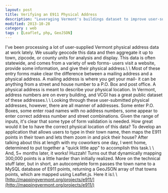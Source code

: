 ```yaml
---
layout: post
title: Verifying an E911 Physical Address
description: "Leveraging Vermont's buildings dataset to improve user-submitted address data."
modified: 2013-10-28
category : web
tags : [Leaflet, php, GeoJSON]
---
```


I've been processing a lot of user-supplied Vermont physical address data at work lately. We usually geocode this data and then aggregate it up to town, zipcode, or county units for analysis and display. This data is often statewide, and comes from a variety of web forms- users visit a website, provide some information, and give their physical address.\\
\\
Most of these entry forms make clear the difference between a mailing address and a physical address. A mailing address is where you get your mail- it can be anything from a street and house number to a P.O. Box and post office. A physical address is meant to describe your physical location. In Vermont, address numbers are on every building, and VCGI has a great public dataset of these addresses.\\
\\
Looking through these user-submitted physical addresses, however, there are all manner of addresses. Some enter P.O. Boxes, some enter road names with no address numbers, some appear to enter correct address number and street combinations. Given the range of inputs, it's clear that some type of form validation is needed. How great would it be to have the correct physical location of this data? To develop an application that allows users to type in their town name, then maps the E911 points in their town and lets them zoom in and pick their house? After talking about this at length with my coworkers one day, I went home, determined to put together a "quick little app" to accomplish this task.\\
\\
And, 5+ months later, it works! Huzzah! Turns out that dynamically mapping 300,000 points is a little harder than initially realized. More on the technical stuff later, but in short, an autocomplete form passes the town name to a MySQL database of E911 points, returning a GeoJSON array of that towns points, which are mapped using Leaflet.js. Here it is:\\
\\
[http://mappingvermont.org/projects/e911/](http://mappingvermont.org/projects/e911/)  
